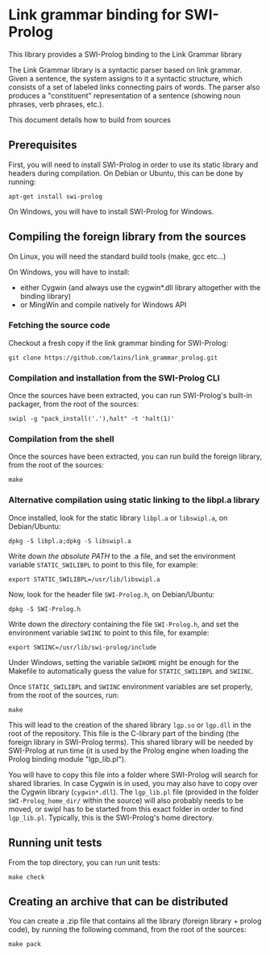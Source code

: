 Link grammar binding for SWI-Prolog
===================================

This library provides a SWI-Prolog binding to the Link Grammar library

The Link Grammar library is a syntactic parser based on link grammar.
Given a sentence, the system assigns to it a syntactic structure, which consists of a set of labeled links connecting pairs of words.
The parser also produces a "constituent" representation of a sentence (showing noun phrases, verb phrases, etc.).

This document details how to build from sources

## Prerequisites

First, you will need to install SWI-Prolog in order to use its static library and headers during compilation.
On Debian or Ubuntu, this can be done by running:
```
apt-get install swi-prolog
```

On Windows, you will have to install SWI-Prolog for Windows.

## Compiling the foreign library from the sources

On Linux, you will need the standard build tools (make, gcc etc...)

On Windows, you will have to install:
* either Cygwin (and always use the cygwin*.dll library altogether with the binding library)
* or MingWin and compile natively for Windows API

### Fetching the source code

Checkout a fresh copy if the link grammar binding for SWI-Prolog:
```
git clone https://github.com/lains/link_grammar_prolog.git
```

### Compilation and installation from the SWI-Prolog CLI

Once the sources have been extracted, you can run SWI-Prolog's built-in packager, from the root of the sources:
```
swipl -g "pack_install('.'),halt" -t 'halt(1)'
```

### Compilation from the shell

Once the sources have been extracted, you can run build the foreign library, from the root of the sources:
```
make
```

### Alternative compilation using static linking to the libpl.a library

Once installed, look for the static library `libpl.a` or `libswipl.a`, on Debian/Ubuntu:
```
dpkg -S libpl.a;dpkg -S libswipl.a
```
Write down *the absolute PATH* to the .a file, and set the environment variable `STATIC_SWILIBPL` to point to this file, for example:
```
export STATIC_SWILIBPL=/usr/lib/libswipl.a
```
Now, look for the header file `SWI-Prolog.h`, on Debian/Ubuntu:
```
dpkg -S SWI-Prolog.h
```
Write down the *directory* containing the file `SWI-Prolog.h`, and set the environment variable `SWIINC` to point to this file, for example:
```
export SWIINC=/usr/lib/swi-prolog/include
```

Under Windows, setting the variable `SWIHOME` might be enough for the Makefile to automatically guess the value for `STATIC_SWILIBPL` and `SWIINC`.

Once `STATIC_SWILIBPL` and `SWIINC` environment variables are set properly, from the root of the sources, run:
```
make
```

This will lead to the creation of the shared library `lgp.so` or `lgp.dll` in the root of the repository.
This file is the C-library part of the binding (the foreign library in SWI-Prolog terms).
This shared library will be needed by SWI-Prolog at run time (it is used by the Prolog engine when loading the Prolog binding module "lgp_lib.pl").

You will have to copy this file into a folder where SWI-Prolog will search for shared libraries.
In case Cygwin is in used, you may also have to copy over the Cygwin library (`cygwin*.dll`).
The `lgp_lib.pl` file (provided in the folder `SWI-Prolog_home_dir/` within the source) will also probably needs to be moved, or swipl has to be started from this exact folder in order to find `lgp_lib.pl`.
Typically, this is the SWI-Prolog's home directory.

## Running unit tests

From the top directory, you can run unit tests:
```
make check
```

## Creating an archive that can be distributed

You can create a .zip file that contains all the library (foreign library + prolog code), by running the following command, from the root of the sources:
```
make pack
```

